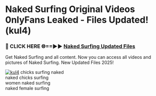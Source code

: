 # Naked Surfing Original Videos 0nlyFans Leaked - Files Updated! (kul4)

<h3>🔴 CLICK HERE 🌐==►► <a href="https://tinyurl.com/up5wt9bj" rel="nofollow">Naked Surfing Updated Files</a></h3>

Get Naked Surfing and all content. Now you can access all videos and pictures of Naked Surfing. New Updated Files 2025!

[![kul4](https://i.imgur.com/ABiUzMV.gif)](https://tinyurl.com/up5wt9bj)
chicks surfing naked<br>
naked chicks surfing<br>
women naked surfing<br>
naked female surfing